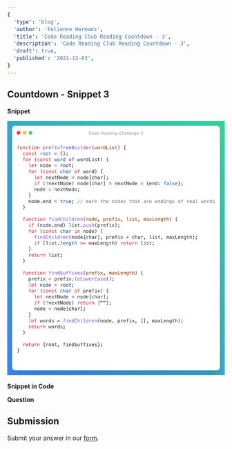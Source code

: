 ```yaml
---
{
  'type': 'blog',
  'author': 'Felienne Hermans',
  'title': 'Code Reading Club Reading Countdown - 3',
  'description': 'Code Reading Club Reading Countdown - 3',
  'draft': true,
  'published': '2021-12-03',
}
---
```


## Countdown - Snippet 3

**Snippet**

![CRCRC-3](/images/articles/CRCRC-3.png)

**Snippet in Code**

**Question**

## Submission

Submit your answer in our [form](https://forms.gle/241ak21gMu1fRada6).
